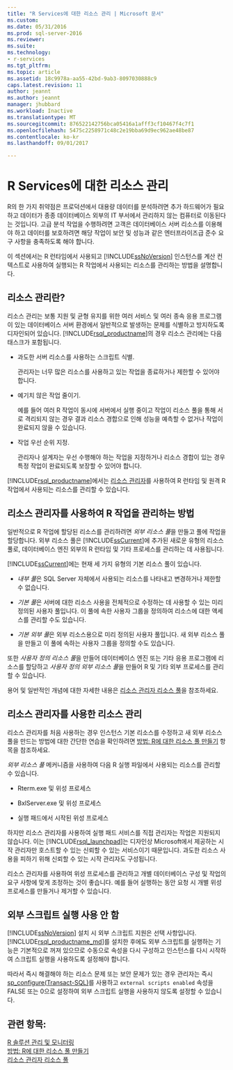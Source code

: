 ```yaml
---
title: "R Services에 대한 리소스 관리 | Microsoft 문서"
ms.custom: 
ms.date: 05/31/2016
ms.prod: sql-server-2016
ms.reviewer: 
ms.suite: 
ms.technology:
- r-services
ms.tgt_pltfrm: 
ms.topic: article
ms.assetid: 18c9978a-aa55-42bd-9ab3-8097030888c9
caps.latest.revision: 11
author: jeannt
ms.author: jeannt
manager: jhubbard
ms.workload: Inactive
ms.translationtype: MT
ms.sourcegitcommit: 876522142756bca05416a1afff3cf10467f4c7f1
ms.openlocfilehash: 5475c2258971c48c2e19bba69d9ec962ae48be87
ms.contentlocale: ko-kr
ms.lasthandoff: 09/01/2017

---
```

# <a name="resource-governance-for-r-services"></a>R Services에 대한 리소스 관리
  R의 한 가지 취약점은 프로덕션에서 대용량 데이터를 분석하려면 추가 하드웨어가 필요하고 데이터가 종종 데이터베이스 외부의 IT 부서에서 관리하지 않는 컴퓨터로 이동된다는 것입니다.  고급 분석 작업을 수행하려면 고객은 데이터베이스 서버 리소스를 이용해야 하고 데이터를 보호하려면 해당 작업이 보안 및 성능과 같은 엔터프라이즈급 준수 요구 사항을 충족하도록 해야 합니다.  
  
 이 섹션에서는 R 런타임에서 사용되고 [!INCLUDE[ssNoVersion](../../includes/ssnoversion-md.md)] 인스턴스를 계산 컨텍스트로 사용하여 실행되는 R 작업에서 사용되는 리소스를 관리하는 방법을 설명합니다.  
  
## <a name="what-is-resource-governance"></a>리소스 관리란?  
 리소스 관리는 보통 지원 및 균형 유지를 위한 여러 서비스 및 여러 종속 응용 프로그램이 있는 데이터베이스 서버 환경에서 일반적으로 발생하는 문제를 식별하고 방지하도록 디자인되어 있습니다. [!INCLUDE[rsql_productname](../../includes/rsql-productname-md.md)]의 경우 리소스 관리에는 다음 태스크가 포함됩니다.  
  
-   과도한 서버 리소스를 사용하는 스크립트 식별.  
  
     관리자는 너무 많은 리소스를 사용하고 있는 작업을 종료하거나 제한할 수 있어야 합니다.  
  
-   예기치 않은 작업 줄이기.  
  
     예를 들어 여러 R 작업이 동시에 서버에서 실행 중이고 작업이 리소스 풀을 통해 서로 격리되지 않는 경우 결과 리소스 경합으로 인해 성능을 예측할 수 없거나 작업이 완료되지 않을 수 있습니다.  
  
-   작업 우선 순위 지정.  
  
     관리자나 설계자는 우선 수행해야 하는 작업을 지정하거나 리소스 경합이 있는 경우 특정 작업이 완료되도록 보장할 수 있어야 합니다.  
  
 [!INCLUDE[rsql_productname](../../includes/rsql-productname-md.md)]에서는 [리소스 관리자](../../relational-databases/resource-governor/resource-governor.md)를 사용하여 R 런타임 및 원격 R 작업에서 사용되는 리소스를 관리할 수 있습니다.  
  
## <a name="how-to-use-resource-governor-to-manage-r-jobs"></a>리소스 관리자를 사용하여 R 작업을 관리하는 방법  
 일반적으로 R 작업에 할당된 리소스를 관리하려면 *외부 리소스 풀*을 만들고 풀에 작업을 할당합니다. 외부 리소스 풀은 [!INCLUDE[ssCurrent](../../includes/sscurrent-md.md)]에 추가된 새로운 유형의 리소스 풀로, 데이터베이스 엔진 외부의 R 런타임 및 기타 프로세스를 관리하는 데 사용됩니다.  
  
 [!INCLUDE[ssCurrent](../../includes/sscurrent-md.md)]에는 현재 세 가지 유형의 기본 리소스 풀이 있습니다.  
  
-   *내부 풀*은 SQL Server 자체에서 사용되는 리소스를 나타내고 변경하거나 제한할 수 없습니다.  
  
-   *기본 풀*은 서버에 대한 리소스 사용을 전체적으로 수정하는 데 사용할 수 있는 미리 정의된 사용자 풀입니다. 이 풀에 속한 사용자 그룹을 정의하여 리소스에 대한 액세스를 관리할 수도 있습니다.  
  
-   *기본 외부 풀*은 외부 리소스용으로 미리 정의된 사용자 풀입니다. 새 외부 리소스 풀을 만들고 이 풀에 속하는 사용자 그룹을 정의할 수도 있습니다.  
  
 또한 *사용자 정의 리소스 풀*을 만들어 데이터베이스 엔진 또는 기타 응용 프로그램에 리소스를 할당하고 *사용자 정의 외부 리소스 풀*을 만들어 R 및 기타 외부 프로세스를 관리할 수 있습니다.  
  
 용어 및 일반적인 개념에 대한 자세한 내용은 [리소스 관리자 리소스 풀](../../relational-databases/resource-governor/resource-governor-resource-pool.md)을 참조하세요.  

  
## <a name="resource-management-using-resource-governor"></a>리소스 관리자를 사용한 리소스 관리 

   리소스 관리자를 처음 사용하는 경우 인스턴스 기본 리소스를 수정하고 새 외부 리소스 풀을 만드는 방법에 대한 간단한 연습을 확인하려면 [방법: R에 대한 리소스 풀 만들기](../../advanced-analytics/r-services/how-to-create-a-resource-pool-for-r.md) 항목을 참조하세요.   
  
 *외부 리소스 풀* 메커니즘을 사용하여 다음 R 실행 파일에서 사용되는 리소스를 관리할 수 있습니다.  
  
-   Rterm.exe 및 위성 프로세스  
  
-   BxlServer.exe 및 위성 프로세스  
  
-   실행 패드에서 시작된 위성 프로세스  
  
 하지만 리소스 관리자를 사용하여 실행 패드 서비스를 직접 관리자는 작업은 지원되지 않습니다. 이는 [!INCLUDE[rsql_launchpad](../../includes/rsql-launchpad-md.md)]는 디자인상 Microsoft에서 제공하는 시작 관리자만 호스트할 수 있는 신뢰할 수 있는 서비스이기 때문입니다. 과도한 리소스 사용을 피하기 위해 신뢰할 수 있는 시작 관리자도 구성됩니다.  
  
 리소스 관리자를 사용하여 위성 프로세스를 관리하고 개별 데이터베이스 구성 및 작업의 요구 사항에 맞게 조정하는 것이 좋습니다.  예를 들어 실행하는 동안 요청 시 개별 위성 프로세스를 만들거나 제거할 수 있습니다.  
  
## <a name="disable-external-script-execution"></a>외부 스크립트 실행 사용 안 함  
 [!INCLUDE[ssNoVersion](../../includes/ssnoversion-md.md)] 설치 시 외부 스크립트 지원은 선택 사항입니다. [!INCLUDE[rsql_productname_md](../../includes/rsql-productname-md.md)]를 설치한 후에도 외부 스크립트를 실행하는 기능은 기본적으로 꺼져 있으므로 수동으로 속성을 다시 구성하고 인스턴스를 다시 시작하여 스크립트 실행을 사용하도록 설정해야 합니다.  
  
 따라서 즉시 해결해야 하는 리소스 문제 또는 보안 문제가 있는 경우 관리자는 즉시 [sp_configure&#40;Transact-SQL&#41;](../../relational-databases/system-stored-procedures/sp-configure-transact-sql.md)를 사용하고 `external scripts enabled` 속성을 FALSE 또는 0으로 설정하여 외부 스크립트 실행을 사용하지 않도록 설정할 수 있습니다.  
  
## <a name="see-also"></a>관련 항목:  
 [R 솔루션 관리 및 모니터링](../../advanced-analytics/r-services/managing-and-monitoring-r-solutions.md)  
 [방법: R에 대한 리소스 풀 만들기](../../advanced-analytics/r-services/how-to-create-a-resource-pool-for-r.md)  
 [리소스 관리자 리소스 풀](../../relational-databases/resource-governor/resource-governor-resource-pool.md)
  


